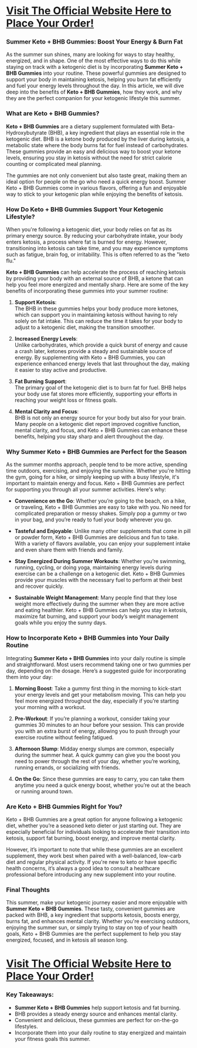 <h1><a href="https://getdeals24x7.com/buy-summerketo">Visit The Official Website Here to Place Your Order!</a></h1>
<h3>Summer Keto + BHB Gummies: Boost Your Energy &amp; Burn Fat</h3>
<p>As the summer sun shines, many are looking for ways to stay healthy, energized, and in shape. One of the most effective ways to do this while staying on track with a ketogenic diet is by incorporating <strong>Summer Keto + BHB Gummies</strong> into your routine. These powerful gummies are designed to support your body in maintaining ketosis, helping you burn fat efficiently and fuel your energy levels throughout the day. In this article, we will dive deep into the benefits of <strong>Keto + BHB Gummies</strong>, how they work, and why they are the perfect companion for your ketogenic lifestyle this summer.</p>
<h3>What are Keto + BHB Gummies?</h3>
<p><strong>Keto + BHB Gummies</strong> are a dietary supplement formulated with Beta-Hydroxybutyrate (BHB), a key ingredient that plays an essential role in the ketogenic diet. BHB is a ketone body produced by the liver during ketosis, a metabolic state where the body burns fat for fuel instead of carbohydrates. These gummies provide an easy and delicious way to boost your ketone levels, ensuring you stay in ketosis without the need for strict calorie counting or complicated meal planning.</p>
<p>The gummies are not only convenient but also taste great, making them an ideal option for people on the go who need a quick energy boost. Summer Keto + BHB Gummies come in various flavors, offering a fun and enjoyable way to stick to your ketogenic plan while enjoying the benefits of ketosis.</p>
<h3>How Do Keto + BHB Gummies Support Your Ketogenic Lifestyle?</h3>
<p>When you're following a ketogenic diet, your body relies on fat as its primary energy source. By reducing your carbohydrate intake, your body enters ketosis, a process where fat is burned for energy. However, transitioning into ketosis can take time, and you may experience symptoms such as fatigue, brain fog, or irritability. This is often referred to as the "keto flu."</p>
<p><strong>Keto + BHB Gummies</strong> can help accelerate the process of reaching ketosis by providing your body with an external source of BHB, a ketone that can help you feel more energized and mentally sharp. Here are some of the key benefits of incorporating these gummies into your summer routine:</p>
<ol>
<li>
<p><strong>Support Ketosis</strong>:<br />The BHB in these gummies helps your body produce more ketones, which can support you in maintaining ketosis without having to rely solely on fat intake. This can reduce the time it takes for your body to adjust to a ketogenic diet, making the transition smoother.</p>
</li>
<li>
<p><strong>Increased Energy Levels</strong>:<br />Unlike carbohydrates, which provide a quick burst of energy and cause a crash later, ketones provide a steady and sustainable source of energy. By supplementing with Keto + BHB Gummies, you can experience enhanced energy levels that last throughout the day, making it easier to stay active and productive.</p>
</li>
<li>
<p><strong>Fat Burning Support</strong>:<br />The primary goal of the ketogenic diet is to burn fat for fuel. BHB helps your body use fat stores more efficiently, supporting your efforts in reaching your weight loss or fitness goals.</p>
</li>
<li>
<p><strong>Mental Clarity and Focus</strong>:<br />BHB is not only an energy source for your body but also for your brain. Many people on a ketogenic diet report improved cognitive function, mental clarity, and focus, and Keto + BHB Gummies can enhance these benefits, helping you stay sharp and alert throughout the day.</p>
</li>
</ol>
<h3>Why Summer Keto + BHB Gummies are Perfect for the Season</h3>
<p>As the summer months approach, people tend to be more active, spending time outdoors, exercising, and enjoying the sunshine. Whether you're hitting the gym, going for a hike, or simply keeping up with a busy lifestyle, it's important to maintain energy and focus. Keto + BHB Gummies are perfect for supporting you through all your summer activities. Here's why:</p>
<ul>
<li>
<p><strong>Convenience on the Go</strong>: Whether you&rsquo;re going to the beach, on a hike, or traveling, Keto + BHB Gummies are easy to take with you. No need for complicated preparation or messy shakes. Simply pop a gummy or two in your bag, and you&rsquo;re ready to fuel your body wherever you go.</p>
</li>
<li>
<p><strong>Tasteful and Enjoyable</strong>: Unlike many other supplements that come in pill or powder form, Keto + BHB Gummies are delicious and fun to take. With a variety of flavors available, you can enjoy your supplement intake and even share them with friends and family.</p>
</li>
<li>
<p><strong>Stay Energized During Summer Workouts</strong>: Whether you&rsquo;re swimming, running, cycling, or doing yoga, maintaining energy levels during exercise can be a challenge on a ketogenic diet. Keto + BHB Gummies provide your muscles with the necessary fuel to perform at their best and recover quickly.</p>
</li>
<li>
<p><strong>Sustainable Weight Management</strong>: Many people find that they lose weight more effectively during the summer when they are more active and eating healthier. Keto + BHB Gummies can help you stay in ketosis, maximize fat burning, and support your body&rsquo;s weight management goals while you enjoy the sunny days.</p>
</li>
</ul>
<h3>How to Incorporate Keto + BHB Gummies into Your Daily Routine</h3>
<p>Integrating <strong>Summer Keto + BHB Gummies</strong> into your daily routine is simple and straightforward. Most users recommend taking one or two gummies per day, depending on the dosage. Here&rsquo;s a suggested guide for incorporating them into your day:</p>
<ol>
<li>
<p><strong>Morning Boost</strong>: Take a gummy first thing in the morning to kick-start your energy levels and get your metabolism moving. This can help you feel more energized throughout the day, especially if you&rsquo;re starting your morning with a workout.</p>
</li>
<li>
<p><strong>Pre-Workout</strong>: If you&rsquo;re planning a workout, consider taking your gummies 30 minutes to an hour before your session. This can provide you with an extra burst of energy, allowing you to push through your exercise routine without feeling fatigued.</p>
</li>
<li>
<p><strong>Afternoon Slump</strong>: Midday energy slumps are common, especially during the summer heat. A quick gummy can give you the boost you need to power through the rest of your day, whether you&rsquo;re working, running errands, or socializing with friends.</p>
</li>
<li>
<p><strong>On the Go</strong>: Since these gummies are easy to carry, you can take them anytime you need a quick energy boost, whether you&rsquo;re out at the beach or running around town.</p>
</li>
</ol>
<h3>Are Keto + BHB Gummies Right for You?</h3>
<p>Keto + BHB Gummies are a great option for anyone following a ketogenic diet, whether you&rsquo;re a seasoned keto dieter or just starting out. They are especially beneficial for individuals looking to accelerate their transition into ketosis, support fat burning, boost energy, and improve mental clarity.</p>
<p>However, it&rsquo;s important to note that while these gummies are an excellent supplement, they work best when paired with a well-balanced, low-carb diet and regular physical activity. If you're new to keto or have specific health concerns, it&rsquo;s always a good idea to consult a healthcare professional before introducing any new supplement into your routine.</p>
<h3>Final Thoughts</h3>
<p>This summer, make your ketogenic journey easier and more enjoyable with <strong>Summer Keto + BHB Gummies</strong>. These tasty, convenient gummies are packed with BHB, a key ingredient that supports ketosis, boosts energy, burns fat, and enhances mental clarity. Whether you're exercising outdoors, enjoying the summer sun, or simply trying to stay on top of your health goals, Keto + BHB Gummies are the perfect supplement to help you stay energized, focused, and in ketosis all season long.</p>
<h1><a href="https://getdeals24x7.com/buy-summerketo">Visit The Official Website Here to Place Your Order!</a></h1>
<h3>Key Takeaways:</h3>
<ul>
<li><strong>Summer Keto + BHB Gummies</strong> help support ketosis and fat burning.</li>
<li>BHB provides a steady energy source and enhances mental clarity.</li>
<li>Convenient and delicious, these gummies are perfect for on-the-go lifestyles.</li>
<li>Incorporate them into your daily routine to stay energized and maintain your fitness goals this summer.</li>
</ul>
